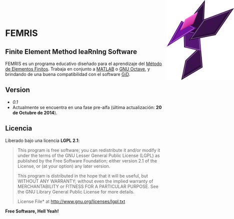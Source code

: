 <img style="position:absolute; right: 0; top: 0" alt="femris logo" src="source/qml/resources/images/femris_logo.png">

FEMRIS
======

Finite Element Method leaRnIng Software
---------------------------------------

FEMRIS es un programa educativo diseñado para el aprendizaje del [Método de Elementos Finitos]. Trabaja en conjunto a [MATLAB] o [GNU Octave], y brindando de una buena compatibilidad con el software [GiD].


Version
----

+ *0.1*
 + Actualmente se encuentra en una fase pre-alfa (última actualización: **20 de Octubre de 2014**).


Licencia
----

Liberado bajo una licencia **LGPL 2.1**: 

> This program is free software; you can redistribute it
> and/or modify it under the terms of the GNU Lesser General
> Public License (LGPL) as published by the Free Software
> Foundation; either version 2.1 of the License, or (at your
> option) any later version.
>
> This program is distributed in the hope that it will be
> useful, but WITHOUT ANY WARRANTY; without even the implied
> warranty of MERCHANTABILITY or FITNESS FOR A PARTICULAR
> PURPOSE. See the GNU Library General Public License for
> more details.
>
> License File* at http://www.gnu.org/licenses/lgpl.txt

**Free Software, Hell Yeah!**

[Método de Elementos Finitos]:http://es.wikipedia.org/wiki/M%C3%A9todo_de_los_elementos_finitos
[MATLAB]:http://www.mathworks.com/products/matlab/
[GNU Octave]:https://www.gnu.org/software/octave/
[GiD]:http://www.gidhome.com/
